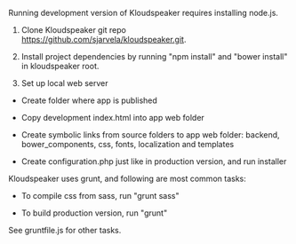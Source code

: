 Running development version of Kloudspeaker requires installing node.js.

1. Clone Kloudspeaker git repo https://github.com/sjarvela/kloudspeaker.git.

2. Install project dependencies by running "npm install" and "bower install" in kloudspeaker root.

3. Set up local web server

* Create folder where app is published

* Copy development index.html into app web folder

* Create symbolic links from source folders to app web folder: backend, bower_components, css, fonts, localization and templates

* Create configuration.php just like in production version, and run installer


Kloudspeaker uses grunt, and following are most common tasks:

* To compile css from sass, run "grunt sass"

* To build production version, run "grunt"

See gruntfile.js for other tasks.

